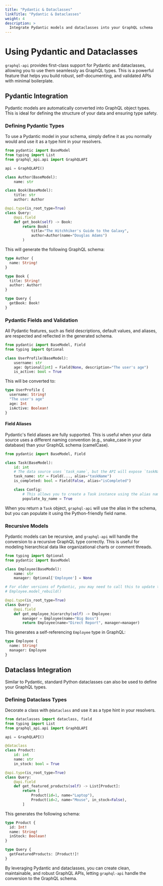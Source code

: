 ```yaml
---
title: "Pydantic & Dataclasses"
linkTitle: "Pydantic & Dataclasses"
weight: 4
description: >
  Integrate Pydantic models and dataclasses into your GraphQL schema
---
```


# Using Pydantic and Dataclasses

`graphql-api` provides first-class support for Pydantic and dataclasses, allowing you to use them seamlessly as GraphQL types. This is a powerful feature that helps you build robust, self-documenting, and validated APIs with minimal boilerplate.

## Pydantic Integration

Pydantic models are automatically converted into GraphQL object types. This is ideal for defining the structure of your data and ensuring type safety.

### Defining Pydantic Types

To use a Pydantic model in your schema, simply define it as you normally would and use it as a type hint in your resolvers.

```python
from pydantic import BaseModel
from typing import List
from graphql_api.api import GraphQLAPI

api = GraphQLAPI()

class Author(BaseModel):
    name: str

class Book(BaseModel):
    title: str
    author: Author

@api.type(is_root_type=True)
class Query:
    @api.field
    def get_book(self) -> Book:
        return Book(
            title="The Hitchhiker's Guide to the Galaxy",
            author=Author(name="Douglas Adams")
        )
```

This will generate the following GraphQL schema:

```graphql
type Author {
  name: String!
}

type Book {
  title: String!
  author: Author!
}

type Query {
  getBook: Book!
}
```

### Pydantic Fields and Validation

All Pydantic features, such as field descriptions, default values, and aliases, are respected and reflected in the generated schema.

```python
from pydantic import BaseModel, Field
from typing import Optional

class UserProfile(BaseModel):
    username: str
    age: Optional[int] = Field(None, description="The user's age")
    is_active: bool = True
```

This will be converted to:

```graphql
type UserProfile {
  username: String!
  "The user's age"
  age: Int
  isActive: Boolean!
}
```

#### Field Aliases

Pydantic's field aliases are fully supported. This is useful when your data source uses a different naming convention (e.g., snake_case in your database) than your GraphQL schema (camelCase).

```python
from pydantic import BaseModel, Field

class Task(BaseModel):
    id: int
    # The data source uses `task_name`, but the API will expose `taskName`.
    task_name: str = Field(..., alias="taskName")
    is_completed: bool = Field(False, alias="isCompleted")

    class Config:
        # This allows you to create a Task instance using the alias names.
        populate_by_name = True
```

When you return a `Task` object, `graphql-api` will use the alias in the schema, but you can populate it using the Python-friendly field name.

### Recursive Models

Pydantic models can be recursive, and `graphql-api` will handle the conversion to a recursive GraphQL type correctly. This is useful for modeling hierarchical data like organizational charts or comment threads.

```python
from typing import Optional
from pydantic import BaseModel

class Employee(BaseModel):
    name: str
    manager: Optional['Employee'] = None

# For older versions of Pydantic, you may need to call this to update the forward reference.
# Employee.model_rebuild()

@api.type(is_root_type=True)
class Query:
    @api.field
    def get_employee_hierarchy(self) -> Employee:
        manager = Employee(name="Big Boss")
        return Employee(name="Direct Report", manager=manager)
```

This generates a self-referencing `Employee` type in GraphQL:

```graphql
type Employee {
  name: String!
  manager: Employee
}
```

## Dataclass Integration

Similar to Pydantic, standard Python dataclasses can also be used to define your GraphQL types.

### Defining Dataclass Types

Decorate a class with `@dataclass` and use it as a type hint in your resolvers.

```python
from dataclasses import dataclass, field
from typing import List
from graphql_api.api import GraphQLAPI

api = GraphQLAPI()

@dataclass
class Product:
    id: int
    name: str
    in_stock: bool = True

@api.type(is_root_type=True)
class Query:
    @api.field
    def get_featured_products(self) -> List[Product]:
        return [
            Product(id=1, name="Laptop"),
            Product(id=2, name="Mouse", in_stock=False),
        ]
```

This generates the following schema:

```graphql
type Product {
  id: Int!
  name: String!
  inStock: Boolean!
}

type Query {
  getFeaturedProducts: [Product!]!
}
```

By leveraging Pydantic and dataclasses, you can create clean, maintainable, and robust GraphQL APIs, letting `graphql-api` handle the conversion to the GraphQL schema. 